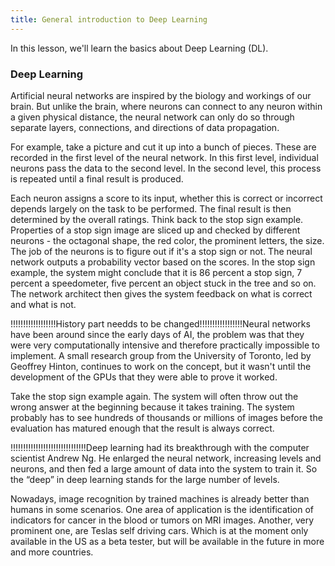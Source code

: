 ```yaml
---
title: General introduction to Deep Learning
---
```


In this lesson, we'll learn the basics about Deep Learning (DL).


### Deep Learning

Artificial neural networks are inspired by the biology and workings of our brain. But unlike the brain, where neurons can connect to any neuron within a given physical distance, the neural network can only do so through separate layers, connections, and directions of data propagation.

For example, take a picture and cut it up into a bunch of pieces. These are recorded in the first level of the neural network. In this first level, individual neurons pass the data to the second level. In the second level, this process is repeated until a final result is produced.

Each neuron assigns a score to its input, whether this is correct or incorrect depends largely on the task to be performed. The final result is then determined by the overall ratings. Think back to the stop sign example. Properties of a stop sign image are sliced ​​up and checked by different neurons - the octagonal shape, the red color, the prominent letters, the size. The job of the neurons is to figure out if it's a stop sign or not. The neural network outputs a probability vector based on the scores. In the stop sign example, the system might conclude that it is 86 percent a stop sign, 7 percent a speedometer, five percent an object stuck in the tree and so on. The network architect then gives the system feedback on what is correct and what is not.

!!!!!!!!!!!!!!!!!!History part needds to be changed!!!!!!!!!!!!!!!!!Neural networks have been around since the early days of AI, the problem was that they were very computationally intensive and therefore practically impossible to implement. A small research group from the University of Toronto, led by Geoffrey Hinton, continues to work on the concept, but it wasn't until the development of the GPUs that they were able to prove it worked.

Take the stop sign example again. The system will often throw out the wrong answer at the beginning because it takes training. The system probably has to see hundreds of thousands or millions of images before the evaluation has matured enough that the result is always correct.

!!!!!!!!!!!!!!!!!!!!!!!!!!!!!!Deep learning had its breakthrough with the computer scientist Andrew Ng. He enlarged the neural network, increasing levels and neurons, and then fed a large amount of data into the system to train it. So the “deep” in deep learning stands for the large number of levels. 

Nowadays, image recognition by trained machines is already better than humans in some scenarios. One area of ​​application is the identification of indicators for cancer in the blood or tumors on MRI images. Another, very prominent one, are Teslas self driving cars. Which is at the moment only available in the US as a beta tester, but will be available in the future in more and more countries.

